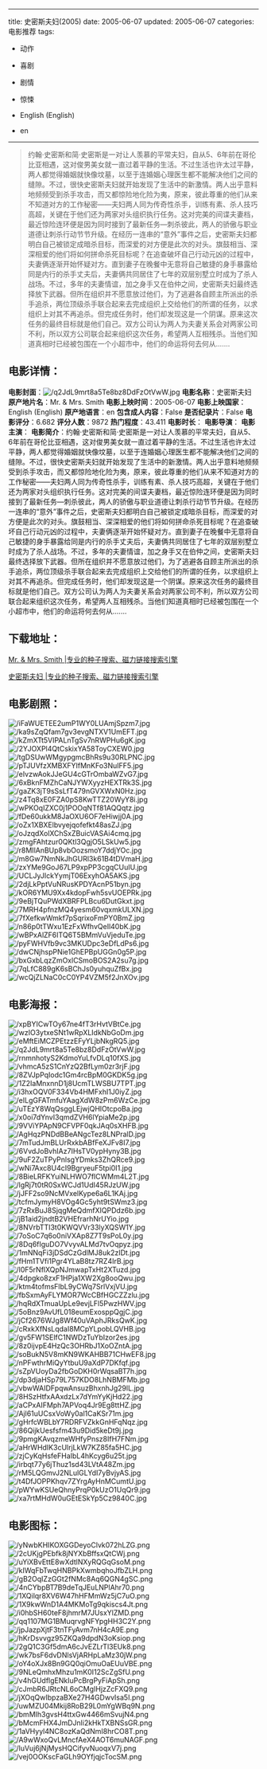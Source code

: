 
---
title: 史密斯夫妇(2005)
date: 2005-06-07
updated: 2005-06-07
categories: 电影推荐
tags:
- 动作
- 喜剧
- 剧情
- 惊悚

- English (English)
- en
---


> 约翰·史密斯和简·史密斯是一对让人羡慕的平常夫妇，自从5、6年前在哥伦比亚相遇，这对俊男美女就一直过着平静的生活。不过生活也许太过平静，两人都觉得婚姻就快像坟墓，以至于连婚姻心理医生都不能解决他们之间的缝隙。不过，很快史密斯夫妇就开始发现了生活中的新激情。两人出乎意料地频频受到杀手攻击，而又都惊险地化险为夷，原来，彼此尊重的他们从来不知道对方的工作秘密——夫妇两人同为传奇性杀手，训练有素、杀人技巧高超，关键在于他们还为两家对头组织执行任务。这对完美的间谍夫妻档，最近惊险连环便是因为同时接到了最新任务—刺杀彼此，两人的骄傲与职业道德让刺杀行动节节升级。在经历一连串的“意外”事件之后，史密斯夫妇都明白自己被锁定成暗杀目标，而深爱的对方便是此次的对头。旗鼓相当、深深相爱的他们将如何拼命杀死目标呢？在追查破坏自己行动元凶的过程中，夫妻俩逐渐开始怀疑对方。直到妻子在晚餐中无意将自己敏捷的身手暴露给同是内行的杀手丈夫后，夫妻俩共同居住了七年的双层别墅立时成为了杀人战场。不过，多年的夫妻情谊，加之身手又在伯仲之间，史密斯夫妇最终选择放下武器。但所在组织并不愿意放过他们，为了逃避各自顾主所派出的杀手追杀，两位顶级杀手联合起来去完成组织上交给他们的所谓的任务，以求组织上对其不再追杀。但完成任务时，他们却发现这是一个阴谋。原来这次任务的最终目标就是他们自己。双方公司认为两人为夫妻关系会对两家公司不利，所以双方公司联合起来组织这次任务，希望两人互相残杀。当他们知道真相时已经被包围在一个小超市中，他们的命运将何去何从.......

## **电影详情**：

**电影封面**：<img src="https://image.tmdb.org/t/p/w200/q2JdL9mrt8a5Te8bz8DdFzOtVwW.jpg" alt="/q2JdL9mrt8a5Te8bz8DdFzOtVwW.jpg" title="/q2JdL9mrt8a5Te8bz8DdFzOtVwW.jpg">
**电影名称**：史密斯夫妇
**原产地片名**：Mr. & Mrs. Smith
**电影上映时间**：2005-06-07
**电影上映国家**：English (English)
**原产地语言**：en
**包含成人内容**：False
**是否纪录片**：False
**电影评分**：6.682
**评分人数**：9872
**热门程度**：43.411
**电影时长**：
**电影导演**：
**电影主演**：
**电影简介**：约翰·史密斯和简·史密斯是一对让人羡慕的平常夫妇，自从5、6年前在哥伦比亚相遇，这对俊男美女就一直过着平静的生活。不过生活也许太过平静，两人都觉得婚姻就快像坟墓，以至于连婚姻心理医生都不能解决他们之间的缝隙。不过，很快史密斯夫妇就开始发现了生活中的新激情。两人出乎意料地频频受到杀手攻击，而又都惊险地化险为夷，原来，彼此尊重的他们从来不知道对方的工作秘密——夫妇两人同为传奇性杀手，训练有素、杀人技巧高超，关键在于他们还为两家对头组织执行任务。这对完美的间谍夫妻档，最近惊险连环便是因为同时接到了最新任务—刺杀彼此，两人的骄傲与职业道德让刺杀行动节节升级。在经历一连串的“意外”事件之后，史密斯夫妇都明白自己被锁定成暗杀目标，而深爱的对方便是此次的对头。旗鼓相当、深深相爱的他们将如何拼命杀死目标呢？在追查破坏自己行动元凶的过程中，夫妻俩逐渐开始怀疑对方。直到妻子在晚餐中无意将自己敏捷的身手暴露给同是内行的杀手丈夫后，夫妻俩共同居住了七年的双层别墅立时成为了杀人战场。不过，多年的夫妻情谊，加之身手又在伯仲之间，史密斯夫妇最终选择放下武器。但所在组织并不愿意放过他们，为了逃避各自顾主所派出的杀手追杀，两位顶级杀手联合起来去完成组织上交给他们的所谓的任务，以求组织上对其不再追杀。但完成任务时，他们却发现这是一个阴谋。原来这次任务的最终目标就是他们自己。双方公司认为两人为夫妻关系会对两家公司不利，所以双方公司联合起来组织这次任务，希望两人互相残杀。当他们知道真相时已经被包围在一个小超市中，他们的命运将何去何从.......

## **下载地址**：
[Mr. & Mrs. Smith |专业的种子搜索、磁力链接搜索引擎](https://movie.amd794.com:2083/?search=Mr.%20%26%20Mrs.%20Smith&ordering=&mode=match_phrase&page_size=10&page=1)

[史密斯夫妇 |专业的种子搜索、磁力链接搜索引擎](https://movie.amd794.com:2083/?search=%E5%8F%B2%E5%AF%86%E6%96%AF%E5%A4%AB%E5%A6%87&ordering=&mode=match_phrase&page_size=10&page=1)
 

## **电影剧照**：
<img src="https://image.tmdb.org/t/p/original/iFaWUETEE2umP1WY0LUAmjSpzm7.jpg" alt="/iFaWUETEE2umP1WY0LUAmjSpzm7.jpg" title="/iFaWUETEE2umP1WY0LUAmjSpzm7.jpg"><img src="https://image.tmdb.org/t/p/original/ka9sZqQfam7gv3evgNTXV1UmEFT.jpg" alt="/ka9sZqQfam7gv3evgNTXV1UmEFT.jpg" title="/ka9sZqQfam7gv3evgNTXV1UmEFT.jpg"><img src="https://image.tmdb.org/t/p/original/kZmXTt5VIPALnTgSv7nRWPHu6gK.jpg" alt="/kZmXTt5VIPALnTgSv7nRWPHu6gK.jpg" title="/kZmXTt5VIPALnTgSv7nRWPHu6gK.jpg"><img src="https://image.tmdb.org/t/p/original/2YJOXPl4QtCskixYA58ToyCXEW0.jpg" alt="/2YJOXPl4QtCskixYA58ToyCXEW0.jpg" title="/2YJOXPl4QtCskixYA58ToyCXEW0.jpg"><img src="https://image.tmdb.org/t/p/original/tgDSUwWMgypgmcBhRs9u30RLPNC.jpg" alt="/tgDSUwWMgypgmcBhRs9u30RLPNC.jpg" title="/tgDSUwWMgypgmcBhRs9u30RLPNC.jpg"><img src="https://image.tmdb.org/t/p/original/pTJUVfzXMBXFYIfMnKFo3NuIFF5.jpg" alt="/pTJUVfzXMBXFYIfMnKFo3NuIFF5.jpg" title="/pTJUVfzXMBXFYIfMnKFo3NuIFF5.jpg"><img src="https://image.tmdb.org/t/p/original/eIvzwAokJJeGU4cGTrOmbaWZvG7.jpg" alt="/eIvzwAokJJeGU4cGTrOmbaWZvG7.jpg" title="/eIvzwAokJJeGU4cGTrOmbaWZvG7.jpg"><img src="https://image.tmdb.org/t/p/original/6xBknFMZhCaNJYWXyyzHEXTRk3S.jpg" alt="/6xBknFMZhCaNJYWXyyzHEXTRk3S.jpg" title="/6xBknFMZhCaNJYWXyyzHEXTRk3S.jpg"><img src="https://image.tmdb.org/t/p/original/gaZK3jT9sSsLfT479nGVXWxN0Hz.jpg" alt="/gaZK3jT9sSsLfT479nGVXWxN0Hz.jpg" title="/gaZK3jT9sSsLfT479nGVXWxN0Hz.jpg"><img src="https://image.tmdb.org/t/p/original/z4Tq8xE0FZA0pS8KwTTZ20WyY8i.jpg" alt="/z4Tq8xE0FZA0pS8KwTTZ20WyY8i.jpg" title="/z4Tq8xE0FZA0pS8KwTTZ20WyY8i.jpg"><img src="https://image.tmdb.org/t/p/original/wPKOqIZXC0j1POOqNTf81AQQqtz.jpg" alt="/wPKOqIZXC0j1POOqNTf81AQQqtz.jpg" title="/wPKOqIZXC0j1POOqNTf81AQQqtz.jpg"><img src="https://image.tmdb.org/t/p/original/fDe60ukkM8JaOXU6OF7eHiwjj0A.jpg" alt="/fDe60ukkM8JaOXU6OF7eHiwjj0A.jpg" title="/fDe60ukkM8JaOXU6OF7eHiwjj0A.jpg"><img src="https://image.tmdb.org/t/p/original/oZx1XBXElbvyejqofefkt48asZJ.jpg" alt="/oZx1XBXElbvyejqofefkt48asZJ.jpg" title="/oZx1XBXElbvyejqofefkt48asZJ.jpg"><img src="https://image.tmdb.org/t/p/original/oJzqdXolXChSxZBuicVASAi4cmq.jpg" alt="/oJzqdXolXChSxZBuicVASAi4cmq.jpg" title="/oJzqdXolXChSxZBuicVASAi4cmq.jpg"><img src="https://image.tmdb.org/t/p/original/zmgFAhtzur0QKtl3QgjO5LSkUw5.jpg" alt="/zmgFAhtzur0QKtl3QgjO5LSkUw5.jpg" title="/zmgFAhtzur0QKtl3QgjO5LSkUw5.jpg"><img src="https://image.tmdb.org/t/p/original/r8MIlAnBUp8vbOozsmoY7ddjYOc.jpg" alt="/r8MIlAnBUp8vbOozsmoY7ddjYOc.jpg" title="/r8MIlAnBUp8vbOozsmoY7ddjYOc.jpg"><img src="https://image.tmdb.org/t/p/original/m8Gw7NmNkJhGURl3k61B4tDVmaH.jpg" alt="/m8Gw7NmNkJhGURl3k61B4tDVmaH.jpg" title="/m8Gw7NmNkJhGURl3k61B4tDVmaH.jpg"><img src="https://image.tmdb.org/t/p/original/zxYMe9GoJ67LP9xpPP3cgqCUuIU.jpg" alt="/zxYMe9GoJ67LP9xpPP3cgqCUuIU.jpg" title="/zxYMe9GoJ67LP9xpPP3cgqCUuIU.jpg"><img src="https://image.tmdb.org/t/p/original/UCLJyJIckYymjT06ExyhOA5AKS.jpg" alt="/UCLJyJIckYymjT06ExyhOA5AKS.jpg" title="/UCLJyJIckYymjT06ExyhOA5AKS.jpg"><img src="https://image.tmdb.org/t/p/original/2djLkPptVuNRusKPDYAcnP51byn.jpg" alt="/2djLkPptVuNRusKPDYAcnP51byn.jpg" title="/2djLkPptVuNRusKPDYAcnP51byn.jpg"><img src="https://image.tmdb.org/t/p/original/kOR6YMU9Xx4kdopFwh5svUOEPRk.jpg" alt="/kOR6YMU9Xx4kdopFwh5svUOEPRk.jpg" title="/kOR6YMU9Xx4kdopFwh5svUOEPRk.jpg"><img src="https://image.tmdb.org/t/p/original/9eBjTQuPWdXBRFPLBcu6DutGkxt.jpg" alt="/9eBjTQuPWdXBRFPLBcu6DutGkxt.jpg" title="/9eBjTQuPWdXBRFPLBcu6DutGkxt.jpg"><img src="https://image.tmdb.org/t/p/original/7MRH4pfnzMQ4yesm60vqxmkULXN.jpg" alt="/7MRH4pfnzMQ4yesm60vqxmkULXN.jpg" title="/7MRH4pfnzMQ4yesm60vqxmkULXN.jpg"><img src="https://image.tmdb.org/t/p/original/7fXefkwWmkf7pSqrixoFmPY0BmZ.jpg" alt="/7fXefkwWmkf7pSqrixoFmPY0BmZ.jpg" title="/7fXefkwWmkf7pSqrixoFmPY0BmZ.jpg"><img src="https://image.tmdb.org/t/p/original/n86p0tTWxu1EzFxWfhvQeIl40bK.jpg" alt="/n86p0tTWxu1EzFxWfhvQeIl40bK.jpg" title="/n86p0tTWxu1EzFxWfhvQeIl40bK.jpg"><img src="https://image.tmdb.org/t/p/original/wBPxAlZF6ITQ6T5BMmVuVjeduTe.jpg" alt="/wBPxAlZF6ITQ6T5BMmVuVjeduTe.jpg" title="/wBPxAlZF6ITQ6T5BMmVuVjeduTe.jpg"><img src="https://image.tmdb.org/t/p/original/pyFWHVfb9vc3MKUDpc3eDfLdPs6.jpg" alt="/pyFWHVfb9vc3MKUDpc3eDfLdPs6.jpg" title="/pyFWHVfb9vc3MKUDpc3eDfLdPs6.jpg"><img src="https://image.tmdb.org/t/p/original/dwCNjhspPNie1GhEPBpUGGn0g5P.jpg" alt="/dwCNjhspPNie1GhEPBpUGGn0g5P.jpg" title="/dwCNjhspPNie1GhEPBpUGGn0g5P.jpg"><img src="https://image.tmdb.org/t/p/original/bxGxbLqzZmOxlCSmoBOS2A2su7g.jpg" alt="/bxGxbLqzZmOxlCSmoBOS2A2su7g.jpg" title="/bxGxbLqzZmOxlCSmoBOS2A2su7g.jpg"><img src="https://image.tmdb.org/t/p/original/7qLfC889gK6sBChJs0yuhquZfBx.jpg" alt="/7qLfC889gK6sBChJs0yuhquZfBx.jpg" title="/7qLfC889gK6sBChJs0yuhquZfBx.jpg"><img src="https://image.tmdb.org/t/p/original/wcQjZLNaC0cC0YP4VZM5f2JnXOv.jpg" alt="/wcQjZLNaC0cC0YP4VZM5f2JnXOv.jpg" title="/wcQjZLNaC0cC0YP4VZM5f2JnXOv.jpg">

## **电影海报**：
<img src="https://image.tmdb.org/t/p/original/xpBYICwTOy67ne4fT3rHvtVBtCe.jpg" alt="/xpBYICwTOy67ne4fT3rHvtVBtCe.jpg" title="/xpBYICwTOy67ne4fT3rHvtVBtCe.jpg"><img src="https://image.tmdb.org/t/p/original/wzIO3ytxeSNt1wRpXLIdkNbGoDm.jpg" alt="/wzIO3ytxeSNt1wRpXLIdkNbGoDm.jpg" title="/wzIO3ytxeSNt1wRpXLIdkNbGoDm.jpg"><img src="https://image.tmdb.org/t/p/original/eMftEiMCZPEtzzEFyYLjbNkgRQ5.jpg" alt="/eMftEiMCZPEtzzEFyYLjbNkgRQ5.jpg" title="/eMftEiMCZPEtzzEFyYLjbNkgRQ5.jpg"><img src="https://image.tmdb.org/t/p/original/q2JdL9mrt8a5Te8bz8DdFzOtVwW.jpg" alt="/q2JdL9mrt8a5Te8bz8DdFzOtVwW.jpg" title="/q2JdL9mrt8a5Te8bz8DdFzOtVwW.jpg"><img src="https://image.tmdb.org/t/p/original/rnmnhotyS2KdmoYuLfvDLq10fXS.jpg" alt="/rnmnhotyS2KdmoYuLfvDLq10fXS.jpg" title="/rnmnhotyS2KdmoYuLfvDLq10fXS.jpg"><img src="https://image.tmdb.org/t/p/original/vhmcA5zS1CnYzQ2BfLym0zr3rjF.jpg" alt="/vhmcA5zS1CnYzQ2BfLym0zr3rjF.jpg" title="/vhmcA5zS1CnYzQ2BfLym0zr3rjF.jpg"><img src="https://image.tmdb.org/t/p/original/8ZVJpPqIodc1Gm4rcBpM0GKDK5g.jpg" alt="/8ZVJpPqIodc1Gm4rcBpM0GKDK5g.jpg" title="/8ZVJpPqIodc1Gm4rcBpM0GKDK5g.jpg"><img src="https://image.tmdb.org/t/p/original/1Z2IaMnxnnD1j8UcmTLWSBU7TPT.jpg" alt="/1Z2IaMnxnnD1j8UcmTLWSBU7TPT.jpg" title="/1Z2IaMnxnnD1j8UcmTLWSBU7TPT.jpg"><img src="https://image.tmdb.org/t/p/original/i3hxOQV0F334Vb4HMFxhI1J0iyZ.jpg" alt="/i3hxOQV0F334Vb4HMFxhI1J0iyZ.jpg" title="/i3hxOQV0F334Vb4HMFxhI1J0iyZ.jpg"><img src="https://image.tmdb.org/t/p/original/eILgGFATmfuYAagXdW8zPm6WzCe.jpg" alt="/eILgGFATmfuYAagXdW8zPm6WzCe.jpg" title="/eILgGFATmfuYAagXdW8zPm6WzCe.jpg"><img src="https://image.tmdb.org/t/p/original/uTEzY8WqQsggLEjwjQHlOtcpoBa.jpg" alt="/uTEzY8WqQsggLEjwjQHlOtcpoBa.jpg" title="/uTEzY8WqQsggLEjwjQHlOtcpoBa.jpg"><img src="https://image.tmdb.org/t/p/original/x0oi7dYnvI3qmdZVH6lYpiaMe2p.jpg" alt="/x0oi7dYnvI3qmdZVH6lYpiaMe2p.jpg" title="/x0oi7dYnvI3qmdZVH6lYpiaMe2p.jpg"><img src="https://image.tmdb.org/t/p/original/9VViYPApN9CFVPF0qkJAq0sXHFB.jpg" alt="/9VViYPApN9CFVPF0qkJAq0sXHFB.jpg" title="/9VViYPApN9CFVPF0qkJAq0sXHFB.jpg"><img src="https://image.tmdb.org/t/p/original/AgHqzPNDdBBeANgcTez8LNPralD.jpg" alt="/AgHqzPNDdBBeANgcTez8LNPralD.jpg" title="/AgHqzPNDdBBeANgcTez8LNPralD.jpg"><img src="https://image.tmdb.org/t/p/original/7mTudJmBLUrRxkbABfFeXJFv8I7.jpg" alt="/7mTudJmBLUrRxkbABfFeXJFv8I7.jpg" title="/7mTudJmBLUrRxkbABfFeXJFv8I7.jpg"><img src="https://image.tmdb.org/t/p/original/6VvdJoBvhIAz7IHsTV0ypHyny3B.jpg" alt="/6VvdJoBvhIAz7IHsTV0ypHyny3B.jpg" title="/6VvdJoBvhIAz7IHsTV0ypHyny3B.jpg"><img src="https://image.tmdb.org/t/p/original/9uF2ZuTPyPnlsgYDmks3ZhQRce9.jpg" alt="/9uF2ZuTPyPnlsgYDmks3ZhQRce9.jpg" title="/9uF2ZuTPyPnlsgYDmks3ZhQRce9.jpg"><img src="https://image.tmdb.org/t/p/original/wNi7Axc8U4cI9BgryeuF5tpi0I1.jpg" alt="/wNi7Axc8U4cI9BgryeuF5tpi0I1.jpg" title="/wNi7Axc8U4cI9BgryeuF5tpi0I1.jpg"><img src="https://image.tmdb.org/t/p/original/8BieLRFKYuiNLHWO7flCWMm4L2T.jpg" alt="/8BieLRFKYuiNLHWO7flCWMm4L2T.jpg" title="/8BieLRFKYuiNLHWO7flCWMm4L2T.jpg"><img src="https://image.tmdb.org/t/p/original/lgRj7t0tR0SxWCJd1UdI45RJzUW.jpg" alt="/lgRj7t0tR0SxWCJd1UdI45RJzUW.jpg" title="/lgRj7t0tR0SxWCJd1UdI45RJzUW.jpg"><img src="https://image.tmdb.org/t/p/original/jJFF2so9NcMVxelKype6a6L1KAj.jpg" alt="/jJFF2so9NcMVxelKype6a6L1KAj.jpg" title="/jJFF2so9NcMVxelKype6a6L1KAj.jpg"><img src="https://image.tmdb.org/t/p/original/tcfmJymyH8VOg4Gc5yht9tSWmz3.jpg" alt="/tcfmJymyH8VOg4Gc5yht9tSWmz3.jpg" title="/tcfmJymyH8VOg4Gc5yht9tSWmz3.jpg"><img src="https://image.tmdb.org/t/p/original/7zRxBuJ8SjqgMeQdmfXIQPDdz6b.jpg" alt="/7zRxBuJ8SjqgMeQdmfXIQPDdz6b.jpg" title="/7zRxBuJ8SjqgMeQdmfXIQPDdz6b.jpg"><img src="https://image.tmdb.org/t/p/original/jB1aid2jndtB2VHEfrarhNrUYio.jpg" alt="/jB1aid2jndtB2VHEfrarhNrUYio.jpg" title="/jB1aid2jndtB2VHEfrarhNrUYio.jpg"><img src="https://image.tmdb.org/t/p/original/8NVrbTTI3t0KWQVVr33lyXQSW1Y.jpg" alt="/8NVrbTTI3t0KWQVVr33lyXQSW1Y.jpg" title="/8NVrbTTI3t0KWQVVr33lyXQSW1Y.jpg"><img src="https://image.tmdb.org/t/p/original/7oSoC7q6o0niVXAp8Z7T9sPoL0y.jpg" alt="/7oSoC7q6o0niVXAp8Z7T9sPoL0y.jpg" title="/7oSoC7q6o0niVXAp8Z7T9sPoL0y.jpg"><img src="https://image.tmdb.org/t/p/original/8Dq6fIguDO7VvyvALMd7tvOqpyz.jpg" alt="/8Dq6fIguDO7VvyvALMd7tvOqpyz.jpg" title="/8Dq6fIguDO7VvyvALMd7tvOqpyz.jpg"><img src="https://image.tmdb.org/t/p/original/1mNNqFi3jDSdCzGdlMJ8uk2zIDt.jpg" alt="/1mNNqFi3jDSdCzGdlMJ8uk2zIDt.jpg" title="/1mNNqFi3jDSdCzGdlMJ8uk2zIDt.jpg"><img src="https://image.tmdb.org/t/p/original/fHm1TVfi1Pgr4YLaB8tz7RZ4IrB.jpg" alt="/fHm1TVfi1Pgr4YLaB8tz7RZ4IrB.jpg" title="/fHm1TVfi1Pgr4YLaB8tz7RZ4IrB.jpg"><img src="https://image.tmdb.org/t/p/original/l0F5rNflXQpNJmwapTxHt2XTuzd.jpg" alt="/l0F5rNflXQpNJmwapTxHt2XTuzd.jpg" title="/l0F5rNflXQpNJmwapTxHt2XTuzd.jpg"><img src="https://image.tmdb.org/t/p/original/4dpgko8zxF1HPja1XW2Xg8ooQwu.jpg" alt="/4dpgko8zxF1HPja1XW2Xg8ooQwu.jpg" title="/4dpgko8zxF1HPja1XW2Xg8ooQwu.jpg"><img src="https://image.tmdb.org/t/p/original/ktm4tofmsFlbL9yCWq7SrlVxjVU.jpg" alt="/ktm4tofmsFlbL9yCWq7SrlVxjVU.jpg" title="/ktm4tofmsFlbL9yCWq7SrlVxjVU.jpg"><img src="https://image.tmdb.org/t/p/original/fbSxmAyFLYMOR7WcCBfHGCZZzlu.jpg" alt="/fbSxmAyFLYMOR7WcCBfHGCZZzlu.jpg" title="/fbSxmAyFLYMOR7WcCBfHGCZZzlu.jpg"><img src="https://image.tmdb.org/t/p/original/hqRdXTmuaUpLe9evjLFl5PwzHWV.jpg" alt="/hqRdXTmuaUpLe9evjLFl5PwzHWV.jpg" title="/hqRdXTmuaUpLe9evjLFl5PwzHWV.jpg"><img src="https://image.tmdb.org/t/p/original/5oBnz9AvUfL018eumExosppQgjC.jpg" alt="/5oBnz9AvUfL018eumExosppQgjC.jpg" title="/5oBnz9AvUfL018eumExosppQgjC.jpg"><img src="https://image.tmdb.org/t/p/original/jCf2676WJg8Wf40uVAphJRksQwK.jpg" alt="/jCf2676WJg8Wf40uVAphJRksQwK.jpg" title="/jCf2676WJg8Wf40uVAphJRksQwK.jpg"><img src="https://image.tmdb.org/t/p/original/cRxkXfNsLqdaI8MCpYLpobLQVHB.jpg" alt="/cRxkXfNsLqdaI8MCpYLpobLQVHB.jpg" title="/cRxkXfNsLqdaI8MCpYLpobLQVHB.jpg"><img src="https://image.tmdb.org/t/p/original/gv5FW1SElfC1NWDzTuYbIzor2es.jpg" alt="/gv5FW1SElfC1NWDzTuYbIzor2es.jpg" title="/gv5FW1SElfC1NWDzTuYbIzor2es.jpg"><img src="https://image.tmdb.org/t/p/original/8z0ijvpE4HzQc3OHRbJ1XoOZntA.jpg" alt="/8z0ijvpE4HzQc3OHRbJ1XoOZntA.jpg" title="/8z0ijvpE4HzQc3OHRbJ1XoOZntA.jpg"><img src="https://image.tmdb.org/t/p/original/soBukN5V8mKN9WKAHBB71CHwEF8.jpg" alt="/soBukN5V8mKN9WKAHBB71CHwEF8.jpg" title="/soBukN5V8mKN9WKAHBB71CHwEF8.jpg"><img src="https://image.tmdb.org/t/p/original/nPFwthrMiQyYtbuU9aXdP7DKfqf.jpg" alt="/nPFwthrMiQyYtbuU9aXdP7DKfqf.jpg" title="/nPFwthrMiQyYtbuU9aXdP7DKfqf.jpg"><img src="https://image.tmdb.org/t/p/original/sZpVUoyDa2fbGoDKH0rWqsaBT7h.jpg" alt="/sZpVUoyDa2fbGoDKH0rWqsaBT7h.jpg" title="/sZpVUoyDa2fbGoDKH0rWqsaBT7h.jpg"><img src="https://image.tmdb.org/t/p/original/dp3djaHSp79L757KDO8LhNBMFMb.jpg" alt="/dp3djaHSp79L757KDO8LhNBMFMb.jpg" title="/dp3djaHSp79L757KDO8LhNBMFMb.jpg"><img src="https://image.tmdb.org/t/p/original/vbwWAIDFpqwAnsuzBhxnhJg29lL.jpg" alt="/vbwWAIDFpqwAnsuzBhxnhJg29lL.jpg" title="/vbwWAIDFpqwAnsuzBhxnhJg29lL.jpg"><img src="https://image.tmdb.org/t/p/original/8HSzHtfxAAxdzLx7dYmYyKjHd22.jpg" alt="/8HSzHtfxAAxdzLx7dYmYyKjHd22.jpg" title="/8HSzHtfxAAxdzLx7dYmYyKjHd22.jpg"><img src="https://image.tmdb.org/t/p/original/aCPxAIFMph7APVoq4Jr9Eg8ttHZ.jpg" alt="/aCPxAIFMph7APVoq4Jr9Eg8ttHZ.jpg" title="/aCPxAIFMph7APVoq4Jr9Eg8ttHZ.jpg"><img src="https://image.tmdb.org/t/p/original/Ajl61uUCsxVoWy0al1CaKSr71m.jpg" alt="/Ajl61uUCsxVoWy0al1CaKSr71m.jpg" title="/Ajl61uUCsxVoWy0al1CaKSr71m.jpg"><img src="https://image.tmdb.org/t/p/original/gHrfcWBLbY7RDRFVZkkGnHFqNqz.jpg" alt="/gHrfcWBLbY7RDRFVZkkGnHFqNqz.jpg" title="/gHrfcWBLbY7RDRFVZkkGnHFqNqz.jpg"><img src="https://image.tmdb.org/t/p/original/86QijkUesfsfm43u9Did5keDt9j.jpg" alt="/86QijkUesfsfm43u9Did5keDt9j.jpg" title="/86QijkUesfsfm43u9Did5keDt9j.jpg"><img src="https://image.tmdb.org/t/p/original/9pmgKAvqzmeWHfyPnsz8IfH7FNm.jpg" alt="/9pmgKAvqzmeWHfyPnsz8IfH7FNm.jpg" title="/9pmgKAvqzmeWHfyPnsz8IfH7FNm.jpg"><img src="https://image.tmdb.org/t/p/original/aHrWHdIK3cUlrjLkW7KZ85fa5HC.jpg" alt="/aHrWHdIK3cUlrjLkW7KZ85fa5HC.jpg" title="/aHrWHdIK3cUlrjLkW7KZ85fa5HC.jpg"><img src="https://image.tmdb.org/t/p/original/zjCyKqHsfeFHaIbL4hKcyg6u25t.jpg" alt="/zjCyKqHsfeFHaIbL4hKcyg6u25t.jpg" title="/zjCyKqHsfeFHaIbL4hKcyg6u25t.jpg"><img src="https://image.tmdb.org/t/p/original/irbqt77y6jThuz1sd43LVtA48Zm.jpg" alt="/irbqt77y6jThuz1sd43LVtA48Zm.jpg" title="/irbqt77y6jThuz1sd43LVtA48Zm.jpg"><img src="https://image.tmdb.org/t/p/original/rM5LQGmvJ2NLulGLYdI7yBvjyAS.jpg" alt="/rM5LQGmvJ2NLulGLYdI7yBvjyAS.jpg" title="/rM5LQGmvJ2NLulGLYdI7yBvjyAS.jpg"><img src="https://image.tmdb.org/t/p/original/t4DfJOPPKhqv7ZYrgAyHnMCumtU.jpg" alt="/t4DfJOPPKhqv7ZYrgAyHnMCumtU.jpg" title="/t4DfJOPPKhqv7ZYrgAyHnMCumtU.jpg"><img src="https://image.tmdb.org/t/p/original/pWYwKSUeQhnyPrqP0kUzO1UqQr9.jpg" alt="/pWYwKSUeQhnyPrqP0kUzO1UqQr9.jpg" title="/pWYwKSUeQhnyPrqP0kUzO1UqQr9.jpg"><img src="https://image.tmdb.org/t/p/original/xa7rtMHdW0uGEtESkYp5Cz9840C.jpg" alt="/xa7rtMHdW0uGEtESkYp5Cz9840C.jpg" title="/xa7rtMHdW0uGEtESkYp5Cz9840C.jpg">

## **电影图标**：
<img src="https://image.tmdb.org/t/p/original/yNwbKHIKOXGGDeyoClvk072hLZG.png" alt="/yNwbKHIKOXGGDeyoClvk072hLZG.png" title="/yNwbKHIKOXGGDeyoClvk072hLZG.png"><img src="https://image.tmdb.org/t/p/original/2cUKjgPEbfk8jNYXbBffsxQtCWj.png" alt="/2cUKjgPEbfk8jNYXbBffsxQtCWj.png" title="/2cUKjgPEbfk8jNYXbBffsxQtCWj.png"><img src="https://image.tmdb.org/t/p/original/uYiXBvEttE8wXdtlNXyRQGqGsoM.png" alt="/uYiXBvEttE8wXdtlNXyRQGqGsoM.png" title="/uYiXBvEttE8wXdtlNXyRQGqGsoM.png"><img src="https://image.tmdb.org/t/p/original/kIWqFbTwqHNBPkXwmbqhoJfbZLH.png" alt="/kIWqFbTwqHNBPkXwmbqhoJfbZLH.png" title="/kIWqFbTwqHNBPkXwmbqhoJfbZLH.png"><img src="https://image.tmdb.org/t/p/original/gB2OqIZzGGt2fNMc8Aq6QGN4gSC.png" alt="/gB2OqIZzGGt2fNMc8Aq6QGN4gSC.png" title="/gB2OqIZzGGt2fNMc8Aq6QGN4gSC.png"><img src="https://image.tmdb.org/t/p/original/4nCYbpBT7B9deTqJEuLNPlAhr70.png" alt="/4nCYbpBT7B9deTqJEuLNPlAhr70.png" title="/4nCYbpBT7B9deTqJEuLNPlAhr70.png"><img src="https://image.tmdb.org/t/p/original/1XQilqr8XV6W47hHFMmWz5jC7uO.png" alt="/1XQilqr8XV6W47hHFMmWz5jC7uO.png" title="/1XQilqr8XV6W47hHFMmWz5jC7uO.png"><img src="https://image.tmdb.org/t/p/original/1X9kwWnD1A4MKMoTg9qkiscs4Jt.png" alt="/1X9kwWnD1A4MKMoTg9qkiscs4Jt.png" title="/1X9kwWnD1A4MKMoTg9qkiscs4Jt.png"><img src="https://image.tmdb.org/t/p/original/i0hbSH60teF8jhmrM7JUsxYlZMD.png" alt="/i0hbSH60teF8jhmrM7JUsxYlZMD.png" title="/i0hbSH60teF8jhmrM7JUsxYlZMD.png"><img src="https://image.tmdb.org/t/p/original/qq1107MG1BMuqrvgNFYpgHH3C2Y.png" alt="/qq1107MG1BMuqrvgNFYpgHH3C2Y.png" title="/qq1107MG1BMuqrvgNFYpgHH3C2Y.png"><img src="https://image.tmdb.org/t/p/original/jpJazpXjtF3tnTFyAvm7nH4cA9E.png" alt="/jpJazpXjtF3tnTFyAvm7nH4cA9E.png" title="/jpJazpXjtF3tnTFyAvm7nH4cA9E.png"><img src="https://image.tmdb.org/t/p/original/hKrDsvvgz95ZKQa9dpdN3oKsiop.png" alt="/hKrDsvvgz95ZKQa9dpdN3oKsiop.png" title="/hKrDsvvgz95ZKQa9dpdN3oKsiop.png"><img src="https://image.tmdb.org/t/p/original/2gQ1C3Gf5dmA6cJvEZLrTl3EUk8.png" alt="/2gQ1C3Gf5dmA6cJvEZLrTl3EUk8.png" title="/2gQ1C3Gf5dmA6cJvEZLrTl3EUk8.png"><img src="https://image.tmdb.org/t/p/original/wk7bsF6dvDNlsVjARHpLaMz30jW.png" alt="/wk7bsF6dvDNlsVjARHpLaMz30jW.png" title="/wk7bsF6dvDNlsVjARHpLaMz30jW.png"><img src="https://image.tmdb.org/t/p/original/oY4oXJx8Bn9GQ0qiOmuOaEUuVBE.png" alt="/oY4oXJx8Bn9GQ0qiOmuOaEUuVBE.png" title="/oY4oXJx8Bn9GQ0qiOmuOaEUuVBE.png"><img src="https://image.tmdb.org/t/p/original/9NLeQmhxMhzu1mK0I12ScZgSfU.png" alt="/9NLeQmhxMhzu1mK0I12ScZgSfU.png" title="/9NLeQmhxMhzu1mK0I12ScZgSfU.png"><img src="https://image.tmdb.org/t/p/original/v4hGUdflgENkIuPcBrgPyFiApSh.png" alt="/v4hGUdflgENkIuPcBrgPyFiApSh.png" title="/v4hGUdflgENkIuPcBrgPyFiApSh.png"><img src="https://image.tmdb.org/t/p/original/cJmbR6JRtcNL6oCMgIHjzZcFXQ9.png" alt="/cJmbR6JRtcNL6oCMgIHjzZcFXQ9.png" title="/cJmbR6JRtcNL6oCMgIHjzZcFXQ9.png"><img src="https://image.tmdb.org/t/p/original/jXOqQwIbpzaBXe27H4GDwvIsa5I.png" alt="/jXOqQwIbpzaBXe27H4GDwvIsa5I.png" title="/jXOqQwIbpzaBXe27H4GDwvIsa5I.png"><img src="https://image.tmdb.org/t/p/original/uwMZU04Mkij8RoB29L0mYgWBq9N.png" alt="/uwMZU04Mkij8RoB29L0mYgWBq9N.png" title="/uwMZU04Mkij8RoB29L0mYgWBq9N.png"><img src="https://image.tmdb.org/t/p/original/bmMIh3gvsH4ttxGw4466mSvujN4.png" alt="/bmMIh3gvsH4ttxGw4466mSvujN4.png" title="/bmMIh3gvsH4ttxGw4466mSvujN4.png"><img src="https://image.tmdb.org/t/p/original/bMcmFHX4JmDJnli2kHkTXBNSsGR.png" alt="/bMcmFHX4JmDJnli2kHkTXBNSsGR.png" title="/bMcmFHX4JmDJnli2kHkTXBNSsGR.png"><img src="https://image.tmdb.org/t/p/original/1aVHyyl4NC8ozKaQdNmI8hrCO8T.png" alt="/1aVHyyl4NC8ozKaQdNmI8hrCO8T.png" title="/1aVHyyl4NC8ozKaQdNmI8hrCO8T.png"><img src="https://image.tmdb.org/t/p/original/A9wWxoQvLMncfAeX4AOT6muNAGF.png" alt="/A9wWxoQvLMncfAeX4AOT6muNAGF.png" title="/A9wWxoQvLMncfAeX4AOT6muNAGF.png"><img src="https://image.tmdb.org/t/p/original/luVuj6jNjMysHQCifyvNuoqxV7j.png" alt="/luVuj6jNjMysHQCifyvNuoqxV7j.png" title="/luVuj6jNjMysHQCifyvNuoqxV7j.png"><img src="https://image.tmdb.org/t/p/original/vej0OOKscFaGLh9OYfjqjcTocSM.png" alt="/vej0OOKscFaGLh9OYfjqjcTocSM.png" title="/vej0OOKscFaGLh9OYfjqjcTocSM.png">
